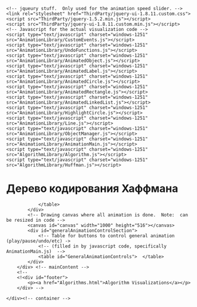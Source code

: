 <!DOCTYPE html>
<html>
<head>
    <title>
        Huffman Coding Visualization
    </title>
    <meta charset="windows-1251">
    <!-- css sheet for how the page is laid out -->
    <link rel="stylesheet" href="visualizationPageStyle.css">

    <!-- jqueury stuff.  Only used for the animation speed slider. -->
    <link rel="stylesheet" href="ThirdParty/jquery-ui-1.8.11.custom.css">
    <script src="ThirdParty/jquery-1.5.2.min.js"></script>
    <script src="ThirdParty/jquery-ui-1.8.11.custom.min.js"></script>
    <!-- Javascript for the actual visualization code -->
    <script type="text/javascript" charset="windows-1251" src="AnimationLibrary/CustomEvents.js"></script>
    <script type="text/javascript" charset="windows-1251" src="AnimationLibrary/UndoFunctions.js"></script>
    <script type="text/javascript" charset="windows-1251" src="AnimationLibrary/AnimatedObject.js"></script>
    <script type="text/javascript" charset="windows-1251" src="AnimationLibrary/AnimatedLabel.js"></script>
    <script type="text/javascript" charset="windows-1251" src="AnimationLibrary/AnimatedCircle.js"></script>
    <script type="text/javascript" charset="windows-1251" src="AnimationLibrary/AnimatedRectangle.js"></script>
    <script type="text/javascript" charset="windows-1251" src="AnimationLibrary/AnimatedLinkedList.js"></script>
    <script type="text/javascript" charset="windows-1251" src="AnimationLibrary/HighlightCircle.js"></script>
    <script type="text/javascript" charset="windows-1251" src="AnimationLibrary/Line.js"></script>
    <script type="text/javascript" charset="windows-1251" src="AnimationLibrary/ObjectManager.js"></script>
    <script type="text/javascript" charset="windows-1251" src="AnimationLibrary/AnimationMain.js"></script>
    <script type="text/javascript" charset="windows-1251" src="AlgorithmLibrary/Algorithm.js"></script>
    <script type="text/javascript" charset="windows-1251" src="AlgorithmLibrary/Huffman.js"></script>

</head>
<body onload="init();" class="VisualizationMainPage">
    <div id="container">
        <div id="header">
            <h1> Дерево кодирования Хаффмана</h1>
        </div>
        <div id="mainContent">
            <div id="algoControlSection">
                <!-- Table for buttons to control specific animation (insert/find/etc) -->
                <!-- (filled in by javascript code specific to the animtion) -->
                <table id="AlgorithmSpecificControls">
             
                </table>
            </div>
            <!-- Drawing canvas where all animation is done.  Note:  can be resized in code -->
            <canvas id="canvas" width="1000" height="516"></canvas>
            <div id="generalAnimationControlSection">
                <!-- Table for buttons to control general animation (play/pause/undo/etc) ->
                <!-- (filled in by javascript code, specifically AnimationMain.js)  -->
                <table id="GeneralAnimationControls">  </table>
            </div>
        </div> <!-- mainContent -->
        <!--
        <!<div id="footer">
            <p><a href="Algorithms.html">Algorithm Visualizations</a></p>
        </div> -->

    </div><!-- container -->
</body>
</html>
